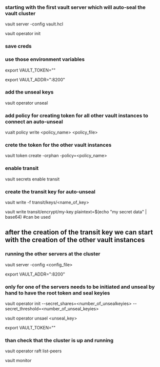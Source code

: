 ### starting with the first vault server which will auto-seal the vault cluster
vault server -config vault.hcl

vault operator init

### save creds

### use those environment variables
export VAULT_TOKEN=""

export VAULT_ADDR="<IP>:8200"

### add the unseal keys
vault operator unseal

### add policy for creating token for all other vault instances to connect an auto-unseal
vualt policy write <policy_name> <policy_file>

### crete the token for the other vault instances
vault token create -orphan -policy=<policy_name>

### enable transit
vault secrets enable transit

### create the transit key for auto-unseal
vault write -f transit/keys/<name_of_key>

vault write transit/encrypt/my-key plaintext=$(echo "my secret data" | base64) #can be used


## after the creation of the transit key we can start with the creation of the other vault instances


### running the other servers at the cluster
vault server -config <config_file>

export VAULT_ADDR="<IP>:8200"

### only for one of the servers needs to be initiated and unseal by hand to have the root token and seal keyies
vault operator init --secret_shares=<number_of_unsealkeyies> --secret_threshold=<number_of_unseal_keyies>

vault operator unsael <unseal_key>

export VAULT_TOKEN=""

### than check that the cluster is up and running
vault operator raft list-peers

vault monitor

